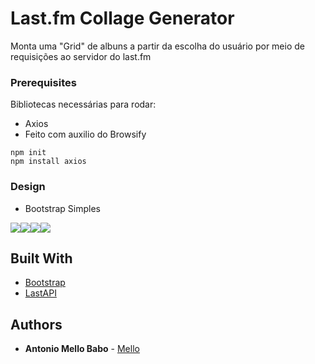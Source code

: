 # Last.fm Collage Generator

Monta uma "Grid" de albuns a partir da escolha do usuário por meio de requisições ao servidor do last.fm

### Prerequisites

Bibliotecas necessárias para rodar:
* Axios
* Feito com auxilio do Browsify

```npm init ```  
 ```npm install axios```  

### Design

* Bootstrap Simples

![](images/pokePhoto.png)![](images/pokePhoto2.png)![](images/pokePhoto3.png)![](images/pokePhoto4.png)


## Built With

* [Bootstrap](https://getbootstrap.com/) 
* [LastAPI](https://www.last.fm/api/?lang=pt&)

## Authors

* **Antonio Mello Babo**  - [Mello](https://github.com/MelloTonio)

